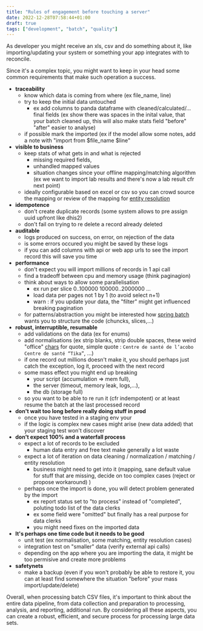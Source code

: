 ```yaml
---
title: "Rules of engagement before touching a server"
date: 2022-12-28T07:58:44+01:00
draft: true
tags: ["development", "batch", "quality"]
---
```


As developer you might receive an xls, csv and do something about it, like importing/updating your system or something your app integrates with to reconcile.

Since it's a complex topic, you might want to keep in your head some common requirements that make such operation a success.

- **traceability**
  - know which data is coming from where (ex file_name, line)
  - try to keep the initial data untouched
    - ex add columns to panda dataframe with cleaned/calculated/... final fields (ex show there was spaces in the inital value, that your batch cleaned up, this will also make stats field "before" "after" easier to analyse)
  - if possible mark the imported (ex if the model allow some notes, add a note with "import from $file_name $line"
- **visible to business**
  - keep stats of what gets in and what is rejected
    - missing required fields,
    - unhandled mapped values
    - situation changes since your offline mapping/matching algorithm (ex we want to import lab results and there's now a lab result cfr next point)
  - ideally configurable based on excel or csv so you can crowd source the mapping or review of the mapping for [entity resolution](https://towardsdatascience.com/an-introduction-to-entity-resolution-needs-and-challenges-97fba052dde5)
- **idempotence**
  - don't create duplicate records (some system allows to pre assign uuid upfront like dhis2)
  - don't fail on trying to re delete a record already deleted
- **auditable**
  - logs produced on success, on error, on rejection of the data
  - is some errors occured you might be saved by these logs
  - if you can add columns with api or web app urls to see the import record this will save you time
- **performance**
  - don't expect you will import millions of records in 1 api call
  - find a tradeoff between cpu and memory usage (think paginagion)
  - think about ways to allow some parallelisation
    - ex run per slice 0..100000 100000..2000000 ...
    - load data per pages not 1 by 1 (to avoid select n+1)
    - warn : if you update your data, the "filter" might get influenced breaking pagination
  - for patterns/abstraction you might be interested how [spring batch](https://terasoluna-batch.github.io/guideline/5.0.0.RELEASE/en/Ch02_SpringBatchArchitecture.html#Ch02_SpringBatchArch_Detail_BusinessLogic) wants you to structure the code (chuncks, slices,...)
- **robust, interruptible, resumable**
  - add validations on the data (ex for enums)
  - add normalisations (ex strip blanks, strip double spaces, these weird "office" [chars](https://stackoverflow.com/questions/10294032/python-replace-typographical-quotes-dashes-etc-with-their-ascii-counterparts) for quote, simple quote : `Centre de santé de l’acobo` `Centre de santé “Tika”`, ...)
  - if one record out millions doesn't make it, you should perhaps just catch the exception, log it, proceed with the next record
  - some mass effect you might end up breaking
    - your script (accumulation => mem full),
    - the server (timeout, memory leak, logs,...),
    - the db (storage full)
  - so you want to be able to re run it (cfr indempotent) or at least resume the batch at the last processed record
- **don't wait too long before really doing stuff in prod**
  - once you have tested in a staging env your
  - if the logic is complex new cases might arise (new data added) that your staging test won't discover
- **don't expect 100% and a waterfall process**
  - expect a lot of records to be excluded
    - human data entry and free text make generally a lot waste
  - expect a lot of iteration on data cleaning / normalization / matching / entity resolution
    - business might need to get into it (mapping, sane default value for stuff that are missing, decide on too complex cases (reject or propose workaround) )
  - perhaps once the import is done, you will detect problem generated by the import
    - ex report status set to "to process" instead of "completed", poluting todo list of the data clerks
    - ex some field were "omitted" but finally has a real purpose for data clerks
    - you might need fixes on the imported data
- **It's perhaps one time code but it needs to be good**
  - unit test (ex normalisation, some matching, entity resolution cases)
  - integration test on "smaller" data (verify external api calls)
  - depending on the app where you are importing the data, it might be too permisive and create more problems
- **safetynets**
  - make a backup (even if you won't probably be able to restore it, you can at least find somewhere the situation "before" your mass import/update/delete)

Overall, when processing batch CSV files, it's important to think about the entire data pipeline, from data collection and preparation to processing, analysis, and reporting, additional run. By considering all these aspects, you can create a robust, efficient, and secure process for processing large data sets.
